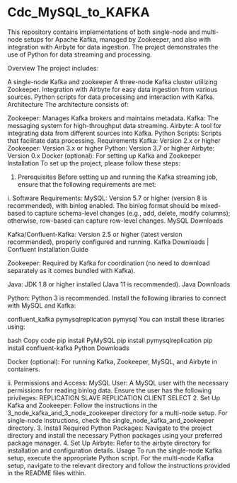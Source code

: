 # Cdc_MySQL_to_KAFKA
This repository contains implementations of both single-node and multi-node setups for Apache Kafka, managed by Zookeeper, and also  with integration with Airbyte for data ingestion. The project demonstrates the use of Python for data streaming and processing.

Overview
The project includes:

A single-node Kafka and zookeeper 
A three-node Kafka cluster utilizing Zookeeper.
Integration with Airbyte for easy data ingestion from various sources.
Python scripts for data processing and interaction with Kafka.
Architecture
The architecture consists of:

Zookeeper: Manages Kafka brokers and maintains metadata.
Kafka: The messaging system for high-throughput data streaming.
Airbyte: A tool for integrating data from different sources into Kafka.
Python Scripts: Scripts that facilitate data processing.
Requirements
Kafka: Version 2.x or higher
Zookeeper: Version 3.x or higher
Python: Version 3.7 or higher
Airbyte: Version 0.x
Docker (optional): For setting up Kafka and Zookeeper
Installation
To set up the project, please follow these steps:

1. Prerequisites
Before setting up and running the Kafka streaming job, ensure that the following requirements are met:

i. Software Requirements:
MySQL: Version 5.7 or higher (version 8 is recommended), with binlog enabled. The binlog format should be mixed-based to capture schema-level changes (e.g., add, delete, modify columns); otherwise, row-based can capture row-level changes. MySQL Downloads

Kafka/Confluent-Kafka: Version 2.5 or higher (latest version recommended), properly configured and running. Kafka Downloads | Confluent Installation Guide

Zookeeper: Required by Kafka for coordination (no need to download separately as it comes bundled with Kafka).

Java: JDK 1.8 or higher installed (Java 11 is recommended). Java Downloads

Python: Python 3 is recommended. Install the following libraries to connect with MySQL and Kafka:

confluent_kafka
pymysqlreplication
pymysql
You can install these libraries using:

bash
Copy code
pip install PyMySQL
pip install pymysqlreplication
pip install confluent-kafka
Python Downloads

Docker (optional): For running Kafka, Zookeeper, MySQL, and Airbyte in containers.

ii. Permissions and Access:
MySQL User: A MySQL user with the necessary permissions for reading binlog data. Ensure the user has the following privileges:
REPLICATION SLAVE
REPLICATION CLIENT
SELECT
2. Set Up Kafka and Zookeeper:
Follow the instructions in the 3_node_kafka_and_3_node_zookeeper directory for a multi-node setup.
For single-node instructions, check the single_node_kafka_and_zookeeper directory.
3. Install Required Python Packages:
Navigate to the project directory and install the necessary Python packages using your preferred package manager.
4. Set Up Airbyte:
Refer to the airbyte directory for installation and configuration details.
Usage
To run the single-node Kafka setup, execute the appropriate Python script.
For the multi-node Kafka setup, navigate to the relevant directory and follow the instructions provided in the README files within.
